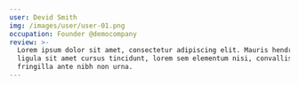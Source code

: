 ```yaml
---
user: Devid Smith
img: /images/user/user-01.png
occupation: Founder @democompany
review: >-
  Lorem ipsum dolor sit amet, consectetur adipiscing elit. Mauris hendrerit,
  ligula sit amet cursus tincidunt, lorem sem elementum nisi, convallis
  fringilla ante nibh non urna.
---
```


